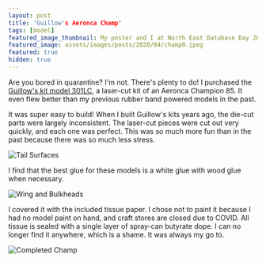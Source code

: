 ```yaml
---
layout: post
title: 'Guillow's Aeronca Champ'
tags: [model]
featured_image_thumbnail: My poster and I at North East Database Day 2020
featured_image: assets/images/posts/2020/04/champ0.jpeg
featured: true
hidden: true
---
```


Are you bored in quarantine?
I'm not.
There's plenty to do!
I purchased the [Guillow's kit model 301LC](https://www.guillow.com/aeroncachampion.aspx), a laser-cut kit of an Aeronca Champion 85.
It even flew better than my previous rubber band powered models in the past.

It was super easy to build!
When I built Guillow's kits years ago, the die-cut parts were largely inconsistent.
The laser-cut pieces were cut out very quickly, and each one was perfect.
This was so much more fun than in the past because there was so much less stress.

![Tail Surfaces](assets/images/posts/2020/04/champ1.jpeg)

I find that the best glue for these models is a white glue with wood glue when necessary.

![Wing and Bulkheads](assets/images/posts/2020/04/champ2.jpeg)

I covered it with the included tissue paper.
I chose not to paint it because I had no model paint on hand, and craft stores are closed due to COVID.
All tissue is sealed with a single layer of spray-can butyrate dope.
I can no longer find it anywhere, which is a shame.
It was always my go to.

![Completed Champ](assets/images/posts/2020/04/champ3.jpeg)


